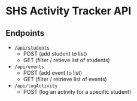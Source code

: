 # SHS Activity Tracker API

## Endpoints

-   [`/api/students`](./students.md)
    -   POST (add student to list)
    -   GET (filter / retieve list of students)
-   `/api/events`
    -   POST (add event to list)
    -   GET (filter / retrieve list of events)
-   `/api/logActivity`
    -   POST (log an activity for a specific student)
